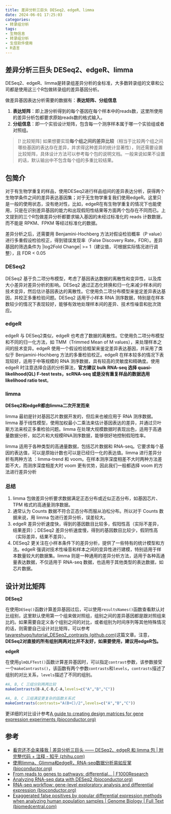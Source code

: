 ```yaml
---
title: 差异分析三巨头 DESeq2、edgeR、limma
date: 2024-06-01 17:25:03
categories:
- 转录组分析
tags:
- 生物信息
- 转录组分析
- 生信软件使用
- R语言
---
```


## 差异分析三巨头 DESeq2、edgeR、limma

DESeq2、edgeR、limma是转录组差异分析的金标准，大多数转录组的文章和公司都是使用这三个R包做转录组的差异基因分析。

做差异基因表达分析需要的数据有：**表达矩阵、分组信息**

1. **表达矩阵**：即上游分析得到的每个基因在每个样本中的reads数，这里所使用的差异分析包都要求原始reads数的格式输入。
2. **分组信息**：即一个实验设计矩阵，包含每一个测序样本属于哪一个实验组或者对照组。

> [! 比较矩阵]
> 如果想要实现**每个组之间的差异比较**（相当于比较两个组之间哪些基因的表达存在差异，并求得这种差异的统计显著性），则还需要设置比较矩阵，具体设计方法可以参考每个包的说明文档。一般来说如果不设置的话，默认输出中不包含每个组的多重比较结果。

## 包简介

对于有生物学重复的样品，使用DESeq2进行样品组间的差异表达分析，获得两个生物学条件之间的差异表达基因集；对于无生物学重复我们使用edgeR。这里只是一般的使用状态，没有绝对性，比如，edgeR在有生物学重复的情况下也能使用，只是在识别差异基因的能力和出现假阳性结果等方面两个包存在不同而已。上文提到的三个R包做差异分析都要求输入基因的未经过标准化的 reads 计数数据，而不能是 RPKM、FPKM 等经过标准化的数据。

差异分析之后，还需要用 Benjamini-Hochberg 方法对假设检验概率（P value）进行多重假设检验校正，得到错误发现率（False Discovery Rate，FDR）。差异基因的筛选条件为 |log2Fold Change| >= 1（建议值，可根据实际情况进行调整），且 FDR < 0.05


### DESeq2

DESeq2 基于负二项分布模型，考虑了基因表达数据的离散性和变异性，以及库大小差异对差异分析的影响。DESeq2 通过正态化转换和归一化来减少样本间的技术变异，然后估计基因表达的离散性。它使用负二项分布模型来鉴定差异表达基因，并校正多重检验问题。DESeq2 适用于小样本 RNA 测序数据，特别是在样本数较少的情况下表现较好，能够有效地处理样本间的差异、技术性噪音和批次效应。

### edgeR

edgeR 与 DESeq2类似，edgeR 也考虑了数据的离散性。它使用负二项分布模型和不同的归一化方法，如 TMM（Trimmed Mean of M values），来处理样本之间的技术变异。edgeR 使用一个假设检验框架来鉴定差异表达基因，并采用了类似于 Benjamini-Hochberg 方法的多重检验校正。edgeR 在样本较多的情况下表现较好，适用于中等规模的 RNA 测序数据，具有较高的灵敏度和精确度。使用 edgeR 时注意选择合适的分析算法，**官方建议 bulk RNA-seq 选择 quasi-likelihood(QL) F-test tests，scRNA-seq 或是没有重复样品的数据选用 likelihood ratio test**。

### limma

**DESeq2和edgeR都由limma二次开发而来**

limma 最初是针对基因芯片数据开发的，但后来也被应用于 RNA 测序数据。limma 基于线性模型，使用加权最小二乘法来估计基因表达的差异，并通过贝叶斯方法来校正多重检验问题。limma 在处理大规模数据时表现出色，适用于高通量数据分析，如芯片和大规模RNA测序数据，能够很好地控制假阳性率。

limma 适用于各种类型的高通量数据，包括芯片数据和 RNA-seq。它要求每个基因的表达值，可以是原始计数也可以是已经归一化的表达值。limma 进行差异分析有两种方法 ：limma-trend 和 voom。在样本测序深度相差不大时两种方法差距不大，而测序深度相差大时 voom 更有优势，因此我们一般都选择 voom 的方法进行差异分析

### 总结

1. limma 包做差异分析要求数据满足正态分布或近似正态分布，如基因芯片、TPM 格式的高通量测序数据。
2. 通常认为 Counts 数据不符合正态分布而服从泊松分布。所以对于 Counts 数据来说，用 limma 包进行差异分析，误差较大。
3. edgeR 差异分析速度快，得到的基因数目比较多，假阳性高（实际不差异，结果差异）；DESeq2 差异分析速度慢，得到的基因数目比较少，假阴性高（实际差异，结果不差异）。
4. DESeq2 更关注在小样本条件下的差异分析，提供了一些特有的统计模型和方法。edgeR 强调对技术性噪音和样本之间的变异性进行建模，特别适用于样本数量较大的数据集。limma 则是一种通用的差异分析方法，适用于各种高通量表达数据，不仅适用于 RNA-seq 数据，也适用于其他类型的表达数据，如芯片数据。

## 设计对比矩阵

**DESeq2**

在使用`DESeq()`函数计算差异基因过后，可以使用`resultsNames()`函数查看默认对比组别，这里默认使用第一个组来做对照组，组别之间的差异基因都是跟对照组来比的。如果需要自定义各个组别之间的对比，或者组别为时间序列等其他特殊情况的话，则需要自己设计对比矩阵，可以参考[tavareshugo/tutorial_DESeq2_contrasts (github.com)](https://github.com/tavareshugo/tutorial_DESeq2_contrasts)这篇文章。注意，**DESeq2对直接的所有组别两两对比并不友好，如果要使用，建议用edgeR包。**

**edgeR**

在使用`glmQLFTest()`函数计算差异基因时，可以指定`contrast`参数，该参数接受一个`makeContrasts()`，该函数有两个参数`contrasts`和`levels`，`contrasts`描述了组别的对比关系，`levels`描述了不同的组别。

```R
#A, B, C 三组分别两两比较
makeContrasts(B-A,C-B,C-A,levels=c("A","B","C"))

#A, B, C 三组满足更复杂的函数关系式
makeContrasts(contrasts="A(B+C)/2",levels=c("A","B","C"))
```

更详细的对比设计参考[A guide to creating design matrices for gene expression experiments (bioconductor.org)](https://bioconductor.org/packages/release/workflows/vignettes/RNAseq123/inst/doc/designmatrices.html)


## 参考

- [看完还不会来揍我 | 差异分析三巨头 —— DESeq2、edgeR 和 limma 包 | 附完整代码 + 注释 - 知乎 (zhihu.com)](https://zhuanlan.zhihu.com/p/653841949)
- [使用limma、Glimma和edgeR，RNA-seq数据分析易如反掌 (bioconductor.org)](https://bioconductor.org/packages/release/workflows/vignettes/RNAseq123/inst/doc/limmaWorkflow_CHN.html)
- [From reads to genes to pathways: differential... | F1000Research](https://f1000research.com/articles/5-1438/v2)
- [Analyzing RNA-seq data with DESeq2 (bioconductor.org)](https://bioconductor.org/packages/devel/bioc/vignettes/DESeq2/inst/doc/DESeq2.html#contrasts)
- [RNA-seq workflow: gene-level exploratory analysis and differential expression (bioconductor.org)](https://master.bioconductor.org/packages/release/workflows/vignettes/rnaseqGene/inst/doc/rnaseqGene.html#differential-expression-analysis)
- [Exaggerated false positives by popular differential expression methods when analyzing human population samples | Genome Biology | Full Text (biomedcentral.com)](https://genomebiology.biomedcentral.com/articles/10.1186/s13059-022-02648-4)